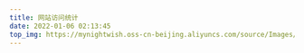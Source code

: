 ```yaml
---
title: 网站访问统计
date: 2022-01-06 02:13:45
top_img: https://mynightwish.oss-cn-beijing.aliyuncs.com/source/Images/special_top.webp
---
```


<!-- 访问地图 -->
<div id="map-chart" style="border-radius: 8px; height: 600px; padding: 10px;"></div>
<!-- 访问趋势 -->
<div id="trends-chart" style="border-radius: 8px; height: 300px; padding: 10px;"></div>
<!-- 访问来源 -->
<div id="sources-chart" style="border-radius: 8px; height: 300px; padding: 10px;"></div>
